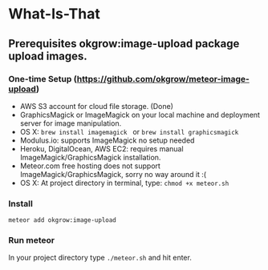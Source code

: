 # What-Is-That

## Prerequisites okgrow:image-upload package upload images.
### One-time Setup (https://github.com/okgrow/meteor-image-upload)
- AWS S3 account for cloud file storage. (Done)
- GraphicsMagick or ImageMagick on your local machine and deployment server for image manipulation.
 - OS X: ``` brew install imagemagick  ``` or ``` brew install graphicsmagick ```
 - Modulus.io: supports ImageMagick no setup needed
 - Heroku, DigitalOcean, AWS EC2: requires manual ImageMagick/GraphicsMagick installation.
 - Meteor.com free hosting does not support ImageMagick/GraphicsMagick, sorry no way around it :( 
- OS X: At project directory in terminal, type: ```chmod +x meteor.sh```

### Install
``` meteor add okgrow:image-upload ```

### Run meteor
In your project directory type ``` ./meteor.sh ``` and hit enter.
